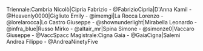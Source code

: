Triennale:Cambria Nicolò|Cipria Fabrizio - @FabrizioCipria|D'Anna Kamil - @Heavenly0000|Gigliuto Emily - @imemgi|La Rocca Lorenzo - @lorelarocca|Lo Castro Giuseppe - @shownunderlight|Mirabella Leonardo - @infra\_blue|Russo Mirko - @altair\_mr|Spina Simone - @simonze0|Vaccaro Giuseppe - @VaccSpacc
Magistrale:Cigna Gaia - @GaiaCigna|Salemi Andrea Filippo - @AndreaNinetyFive
